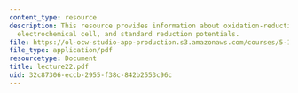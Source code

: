 ```yaml
---
content_type: resource
description: This resource provides information about oxidation-reduction half-reactions,
  electrochemical cell, and standard reduction potentials.
file: https://ol-ocw-studio-app-production.s3.amazonaws.com/courses/5-112-principles-of-chemical-science-fall-2005/32c87306eccb2955f38c842b2553c96c_lecture22.pdf
file_type: application/pdf
resourcetype: Document
title: lecture22.pdf
uid: 32c87306-eccb-2955-f38c-842b2553c96c
---
```

